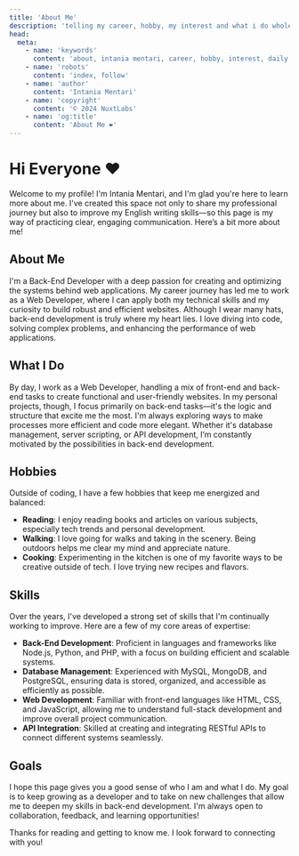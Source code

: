 ```yaml
---
title: 'About Me'
description: 'telling my career, hobby, my interest and what i do whole my day'
head:
  meta:
    - name: 'keywords'
      content: 'about, intania mentari, career, hobby, interest, daily'
    - name: 'robots'
      content: 'index, follow'
    - name: 'author'
      content: 'Intania Mentari'
    - name: 'copyright'
      content: '© 2024 NuxtLabs'
    - name: 'og:title'
      content: 'About Me ❤️'
---
```


# Hi Everyone ❤️

Welcome to my profile! I'm Intania Mentari, and I'm glad you're here to learn more about me. I've created this space not only to share my professional journey but also to improve my English writing skills—so this page is my way of practicing clear, engaging communication. Here’s a bit more about me!

## About Me

I'm a Back-End Developer with a deep passion for creating and optimizing the systems behind web applications. My career journey has led me to work as a Web Developer, where I can apply both my technical skills and my curiosity to build robust and efficient websites. Although I wear many hats, back-end development is truly where my heart lies. I love diving into code, solving complex problems, and enhancing the performance of web applications.

## What I Do

By day, I work as a Web Developer, handling a mix of front-end and back-end tasks to create functional and user-friendly websites. In my personal projects, though, I focus primarily on back-end tasks—it's the logic and structure that excite me the most. I'm always exploring ways to make processes more efficient and code more elegant. Whether it's database management, server scripting, or API development, I’m constantly motivated by the possibilities in back-end development.

## Hobbies

Outside of coding, I have a few hobbies that keep me energized and balanced:
- **Reading**: I enjoy reading books and articles on various subjects, especially tech trends and personal development.
- **Walking**: I love going for walks and taking in the scenery. Being outdoors helps me clear my mind and appreciate nature.
- **Cooking**: Experimenting in the kitchen is one of my favorite ways to be creative outside of tech. I love trying new recipes and flavors.

## Skills

Over the years, I've developed a strong set of skills that I'm continually working to improve. Here are a few of my core areas of expertise:

- **Back-End Development**: Proficient in languages and frameworks like Node.js, Python, and PHP, with a focus on building efficient and scalable systems.
- **Database Management**: Experienced with MySQL, MongoDB, and PostgreSQL, ensuring data is stored, organized, and accessible as efficiently as possible.
- **Web Development**: Familiar with front-end languages like HTML, CSS, and JavaScript, allowing me to understand full-stack development and improve overall project communication.
- **API Integration**: Skilled at creating and integrating RESTful APIs to connect different systems seamlessly.

## Goals

I hope this page gives you a good sense of who I am and what I do. My goal is to keep growing as a developer and to take on new challenges that allow me to deepen my skills in back-end development. I'm always open to collaboration, feedback, and learning opportunities!

Thanks for reading and getting to know me. I look forward to connecting with you!